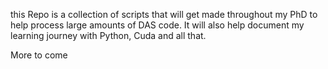 this Repo is a collection of scripts that will get made throughout my PhD to help process large amounts of DAS code.
It will also help document my learning journey with Python, Cuda and all that. 

More to come
